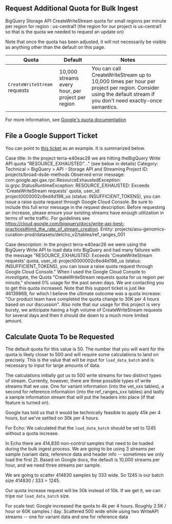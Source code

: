 ## Request Additional Quota for Bulk Ingest
BigQuery Storage API CreateWriteStream quota for small regions per minute per region for region : us-central1
(the region for our project is us-central1 so that is the quota we needed to request an update on)

Note that once the quota has been adjusted, it will not necessarily be visible as anything other than the default on this page.

| Quota                                                                                       | Default                                                                                                | Notes                                                                                                                                                          | 
|---------------------------------------------------------------------------------------------|------------------------------------------------------------------------------------------------------------|----------------------------------------------------------------------------------------------------------------------------------------------------------------|
| `CreateWriteStream` requests  | 10,000 streams every hour, per project per region | You can call CreateWriteStream up to 10,000 times per hour per project per region. Consider using the default stream if you don't need exactly-once semantics. |
For more information, see [Google's quota documentation](https://cloud.google.com/bigquery/quotas)

## File a Google Support Ticket
You can point to [this ticket](https://console.cloud.google.com/support/cases/detail/v2/47548796?project=broad-dsde-methods) as an example. It is summarized below.

Case title: In the project terra-e40eac26 we are hitting theBigQuery Write API quota "RESOURCE_EXHAUSTED"..." (see below in details)
Category: Technical > BigQuery > API - Storage API and Streaming
Project ID: projects/broad-dsde-methods
Observed error message:
com.google.api.gax.rpc.ResourceExhaustedException: io.grpc.StatusRuntimeException: RESOURCE_EXHAUSTED: Exceeds 'CreateWriteStream requests' quota, user_id: project0000002c6ed4d198_us (status: INSUFFICIENT_TOKENS), you can issue a raise quota request through Google Cloud Console. 
Be sure to include this full error message in the request description. Before requesting an increase, please ensure your existing streams have enough utilization in terms of write traffic. For guidelines see https://cloud.google.com/bigquery/docs/write-api-best-practices#limit_the_rate_of_stream_creation. Entity: projects/aou-genomics-curation-prod/datasets/delcho_v2/tables/ref_ranges_001

Case description:
In the project terra-e40eac26 we were using the BigQuery Write API to load data into BigQuery and had many failures with the message "RESOURCE_EXHAUSTED: Exceeds 'CreateWriteStream requests' quota, user_id: project0000002c6ed4d198_us (status: INSUFFICIENT_TOKENS), you can issue a raise quota request through Google Cloud Console." 
When I used the Google Cloud Console to investigate, the Quota "CreateWriteStream requests quota for us region per minute," showed 0% usage for the past seven days. We are contacting you to get this quota increased.
Note that this support ticket is just like 46139869, for which I believe the ultimate outcome was a quota increase: "Our product team have completed the quota change to 30K per 4 hours based on our discussion".
Also note that our usage for this project is very bursty, we anticipate having a high volume of CreateWriteStream requests for several days and then it should die down to a much more limited amount.


## Calculate Quota To be Requested
The default quota for this value is 50. The number that you will want for the quota is likely closer to 500 and will require some calculations to land on precisely.
This is the value that will be input for `load_data_batch` and is necessary to input for large amounts of data.

The calculations initially got us to 500 write streams for two distinct types of stream. 
Currently, however, there are three possible types of write streams that we use. One for variant information (into the vet_xxx tables), a second for reference information (into the ref_ranges_xxx tables) and lastly a sample information stream that will put the headers into place (if that feature is turned on).

Google has told us that it would be technically feasible to apply 45k per 4 hours, but we've settled on 30k per 4 hours.

For Echo:
We calculated that the `load_data_batch` should be set to 1245 without a quota increase.

In Echo there are 414,830 non-control samples that need to be loaded during the bulk ingest process.
We are going to be using 3 streams per sample (variant data, reference data and header info -- sometimes we only load the first 2).
Based on Google docs, the default is 10,000 streams per hour, and we need three streams per sample.


We are going to scatter 414830 samples by 333 wide. So 1245 is our batch size
414830 / 333 = 1245.

Our quota increase request will be 30k instead of 10k. If we get it, we can tripe our `load_data_batch` size.




For scale test:
Google increased the quota to 4k per 4 hours.
Roughly 2.5K / hour or 60K samples / day. Scattered 500 wide while using two WriteAPI streams -- one for variant data and one for reference data
